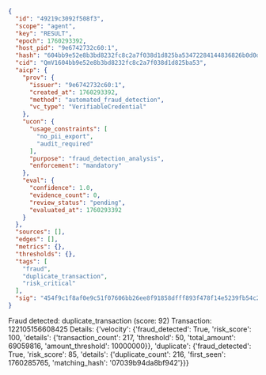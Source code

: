 ```json
{
  "id": "49219c3092f508f3",
  "scope": "agent",
  "key": "RESULT",
  "epoch": 1760293392,
  "host_pid": "9e6742732c60:1",
  "hash": "604bb9e52e8b3bd8232fc8c2a7f038d1d825ba53472284144836826b0d0d2ee4",
  "cid": "QmV1604bb9e52e8b3bd8232fc8c2a7f038d1d825ba53",
  "aicp": {
    "prov": {
      "issuer": "9e6742732c60:1",
      "created_at": 1760293392,
      "method": "automated_fraud_detection",
      "vc_type": "VerifiableCredential"
    },
    "ucon": {
      "usage_constraints": [
        "no_pii_export",
        "audit_required"
      ],
      "purpose": "fraud_detection_analysis",
      "enforcement": "mandatory"
    },
    "eval": {
      "confidence": 1.0,
      "evidence_count": 0,
      "review_status": "pending",
      "evaluated_at": 1760293392
    }
  },
  "sources": [],
  "edges": [],
  "metrics": {},
  "thresholds": {},
  "tags": [
    "fraud",
    "duplicate_transaction",
    "risk_critical"
  ],
  "sig": "454f9c1f8af0e9c51f07606bb26ee8f91858dfff893f478f14e5239fb54c2212"
}
```

Fraud detected: duplicate_transaction (score: 92)
Transaction: 122105156608425
Details: {'velocity': {'fraud_detected': True, 'risk_score': 100, 'details': {'transaction_count': 217, 'threshold': 50, 'total_amount': 69059816, 'amount_threshold': 10000000}}, 'duplicate': {'fraud_detected': True, 'risk_score': 85, 'details': {'duplicate_count': 216, 'first_seen': 1760285765, 'matching_hash': '07039b94da8bf942'}}}